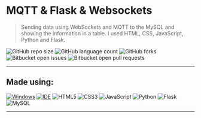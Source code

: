 # MQTT & Flask & Websockets

> Sending data using WebSockets and MQTT to the MySQL and showing the information in a table. I used HTML, CSS, JavaScript, Python and Flask.

![GitHub repo size](https://img.shields.io/github/repo-size/KauaMB2/MQTT-Flask-Websockets?style=for-the-badge)
![GitHub language count](https://img.shields.io/github/languages/count/KauaMB2/MQTT-Flask-Websockets?style=for-the-badge)
![GitHub forks](https://img.shields.io/github/forks/KauaMB2/MQTT-Flask-Websockets?style=for-the-badge)
![Bitbucket open issues](https://img.shields.io/bitbucket/issues/KauaMB2/MQTT-Flask-Websockets?style=for-the-badge)
![Bitbucket open pull requests](https://img.shields.io/bitbucket/pr-raw/KauaMB2/MQTT-Flask-Websockets?style=for-the-badge)

<hr>

## Made using:
[![Windows](https://img.shields.io/badge/Windows-0078D6?style=for-the-badge&logo=windows&logoColor=white)](https://www.microsoft.com/pt-br/windows/get-windows-10)
[![IDE](https://img.shields.io/badge/Visual_studio_code-0078D4?style=for-the-badge&logo=visual%20studio%20code&logoColor=white)](https://code.visualstudio.com/)
![HTML5](https://img.shields.io/badge/html5-%23E34F26.svg?style=for-the-badge&logo=html5&logoColor=white)
![CSS3](https://img.shields.io/badge/css3-%231572B6.svg?style=for-the-badge&logo=css3&logoColor=white)
![JavaScript](https://img.shields.io/badge/javascript-%23323330.svg?style=for-the-badge&logo=javascript&logoColor=%23F7DF1E)
![Python](https://img.shields.io/badge/python-3670A0?style=for-the-badge&logo=python&logoColor=ffdd54)
![Flask](https://img.shields.io/badge/flask-%23000.svg?style=for-the-badge&logo=flask&logoColor=white)
![MySQL](https://img.shields.io/badge/mysql-%2300f.svg?style=for-the-badge&logo=mysql&logoColor=white)

<hr>


